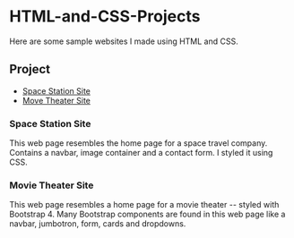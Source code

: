 # HTML-and-CSS-Projects
Here are some sample websites I made using HTML and CSS.

## Project

- [Space Station Site](https://github.com/7k7/HTML-and-CSS-Projects/tree/main/space_station_project)
- [Move Theater Site](https://github.com/7k7/HTML-and-CSS-Projects/tree/main/bootstrap4_project)

### Space Station Site

This web page resembles the home page for a space travel company.
Contains a navbar, image container and a contact form.
I styled it using CSS.

### Movie Theater Site

This web page resembles a home page for a movie theater -- styled with Bootstrap 4.
Many Bootstrap components are found in this web page like a navbar, jumbotron, form, cards
and dropdowns.
